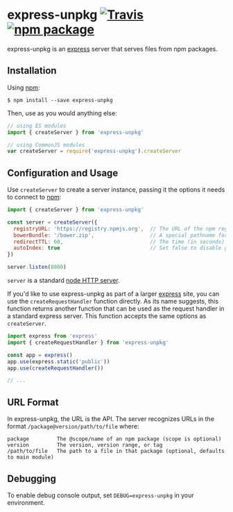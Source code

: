 # express-unpkg [![Travis][build-badge]][build] [![npm package][npm-badge]][npm]

[build-badge]: https://img.shields.io/travis/unpkg/express-unpkg/master.svg?style=flat-square
[build]: https://travis-ci.org/unpkg/express-unpkg

[npm-badge]: https://img.shields.io/npm/v/express-unpkg.svg?style=flat-square
[npm]: https://www.npmjs.org/package/express-unpkg

express-unpkg is an [express](http://expressjs.com/) server that serves files from npm packages.

## Installation

Using [npm](https://www.npmjs.com/):

    $ npm install --save express-unpkg

Then, use as you would anything else:

```js
// using ES modules
import { createServer } from 'express-unpkg'

// using CommonJS modules
var createServer = require('express-unpkg').createServer
```

## Configuration and Usage

Use `createServer` to create a server instance, passing it the options it needs to connect to [npm](https://npmjs.org):

```js
import { createServer } from 'express-unpkg'

const server = createServer({
  registryURL: 'https://registry.npmjs.org',  // The URL of the npm registry, defaults to the public registry
  bowerBundle: '/bower.zip',                  // A special pathname for generating Bower bundles, defaults to "/bower.zip"
  redirectTTL: 60,                            // The time (in seconds) to cache 302 responses, defaults to 0
  autoIndex: true                             // Set false to disable generating index pages for directories
})

server.listen(8080)
```

`server` is a standard [node HTTP server](https://nodejs.org/api/http.html#http_class_http_server).

If you'd like to use express-unpkg as part of a larger [express](http://expressjs.com/) site, you can use the `createRequestHandler` function directly. As its name suggests, this function returns another function that can be used as the request handler in a standard express server. This function accepts the same options as `createServer`.

```js
import express from 'express'
import { createRequestHandler } from 'express-unpkg'

const app = express()
app.use(express.static('public'))
app.use(createRequestHandler())

// ...
```

## URL Format

In express-unpkg, the URL is the API. The server recognizes URLs in the format `/package@version/path/to/file` where:

    package         The @scope/name of an npm package (scope is optional)
    version         The version, version range, or tag
    /path/to/file   The path to a file in that package (optional, defaults to main module)

## Debugging

To enable debug console output, set `DEBUG=express-unpkg` in your environment.
